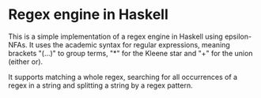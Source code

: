 
# Regex engine in Haskell

This is a simple implementation of a regex engine in Haskell using epsilon-NFAs. It uses the academic syntax for regular expressions, meaning brackets "(...)" to group terms, "*" for the Kleene star and "+" for the union (either or).

It supports matching a whole regex, searching for all occurrences of a regex in a string and splitting a string by a regex pattern.